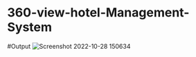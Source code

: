 # 360-view-hotel-Management-System

#Output 
![Screenshot 2022-10-28 150634](https://user-images.githubusercontent.com/68535257/210482147-2ffaab99-678d-4c56-a3b0-6ef02d755a88.jpg)
